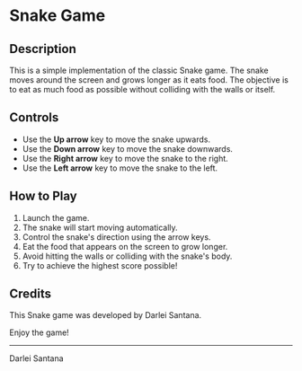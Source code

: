 # Snake Game

## Description
This is a simple implementation of the classic Snake game. The snake moves around the screen and grows longer as it eats food. The objective is to eat as much food as possible without colliding with the walls or itself.

## Controls
- Use the **Up arrow** key to move the snake upwards.
- Use the **Down arrow** key to move the snake downwards.
- Use the **Right arrow** key to move the snake to the right.
- Use the **Left arrow** key to move the snake to the left.

## How to Play
1. Launch the game.
2. The snake will start moving automatically.
3. Control the snake's direction using the arrow keys.
4. Eat the food that appears on the screen to grow longer.
5. Avoid hitting the walls or colliding with the snake's body.
6. Try to achieve the highest score possible!

## Credits
This Snake game was developed by Darlei Santana.

Enjoy the game!

---
Darlei Santana
